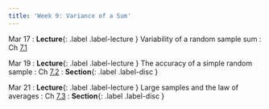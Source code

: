 ```yaml
---
title: 'Week 9: Variance of a Sum'
---
```


Mar 17
: **Lecture**{: .label .label-lecture } Variability of a random sample sum
    : Ch [7.1](http://stat88.org/textbook/content/Chapter_07/01_Sums_of_Independent_Random_Variables.html)

Mar 19
: **Lecture**{: .label .label-lecture } The accuracy of a simple random sample
    : Ch [7.2](http://stat88.org/textbook/content/Chapter_07/02_Sampling_Without_Replacement.html)
: **Section**{: .label .label-disc }

Mar 21
: **Lecture**{: .label .label-lecture } Large samples and the law of averages
    : Ch [7.3](http://stat88.org/textbook/content/Chapter_07/03_The_Law_of_Averages.html)
: **Section**{: .label .label-disc }
